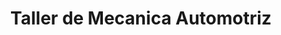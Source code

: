 ---
title: "Taller de Mecanica Automotriz"
url: /usulutan/taller-de-mecanica-automotriz/
shop: reparación de automóviles
---